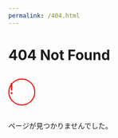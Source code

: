 ```yaml
---
permalink: /404.html
---
```

<html>
  <head>
    <meta charset='utf-8'>
  </head>
  <body>
    <h1>404 Not Found</h1>
    <p style='
      color: red;
      font-size: 30px;
      border: 2px solid red;
      border-radius: 100%;
      height: 50px;
      width: 50px;
      '>!</p>
    <p>ページが見つかりませんでした。</p>
  </body>
</html>

